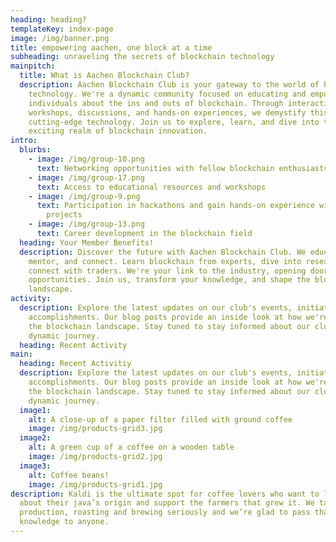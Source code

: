 ```yaml
---
heading: heading?
templateKey: index-page
image: /img/banner.png
title: empowering aachen, one block at a time
subheading: unraveling the secrets of blockchain technology
mainpitch:
  title: What is Aachen Blockchain Club?
  description: Aachen Blockchain Club is your gateway to the world of blockchain
    technology. We're a dynamic community focused on educating and empowering
    individuals about the ins and outs of blockchain. Through interactive
    workshops, discussions, and hands-on experiences, we demystify this
    cutting-edge technology. Join us to explore, learn, and dive into the
    exciting realm of blockchain innovation.
intro:
  blurbs:
    - image: /img/group-10.png
      text: Networking opportunities with fellow blockchain enthusiasts
    - image: /img/group-17.png
      text: Access to educational resources and workshops
    - image: /img/group-9.png
      text: Participation in hackathons and gain hands-on experience with blockchain
        projects
    - image: /img/group-13.png
      text: Career development in the blockchain field
  heading: Your Member Benefits!
  description: Discover the future with Aachen Blockchain Club. We educate,
    mentor, and connect. Learn blockchain from experts, dive into research, and
    connect with traders. We're your link to the industry, opening doors to
    opportunities. Join us, transform your knowledge, and shape the blockchain
    landscape.
activity:
  description: Explore the latest updates on our club's events, initiatives, and
    accomplishments. Our blog posts provide an inside look at how we're shaping
    the blockchain landscape. Stay tuned to stay informed about our club's
    dynamic journey.
  heading: Recent Activity
main:
  heading: Recent Activitiy
  description: Explore the latest updates on our club's events, initiatives, and
    accomplishments. Our blog posts provide an inside look at how we're shaping
    the blockchain landscape. Stay tuned to stay informed about our club's
    dynamic journey.
  image1:
    alt: A close-up of a paper filter filled with ground coffee
    image: /img/products-grid3.jpg
  image2:
    alt: A green cup of a coffee on a wooden table
    image: /img/products-grid2.jpg
  image3:
    alt: Coffee beans!
    image: /img/products-grid1.jpg
description: Kaldi is the ultimate spot for coffee lovers who want to learn
  about their java’s origin and support the farmers that grew it. We take coffee
  production, roasting and brewing seriously and we’re glad to pass that
  knowledge to anyone.
---
```

